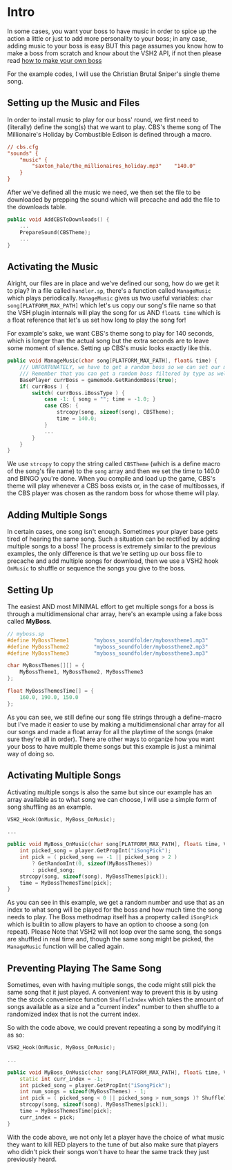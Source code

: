 # Intro
In some cases, you want your boss to have music in order to spice up the action a little or just to add more personality to your boss; in any case, adding music to your boss is easy BUT this page assumes you know how to make a boss from scratch and know about the VSH2 API, if not then please read [how to make your own boss](https://github.com/VSH2-Devs/Vs-Saxton-Hale-2/wiki/Creating-or-Adding-Bosses-(VSH2-Boss-Subplugin-Tutorial))


For the example codes, I will use the Christian Brutal Sniper's single theme song.

## Setting up the Music and Files
In order to install music to play for our boss' round, we first need to (literally) define the song(s) that we want to play. CBS's theme song of The Millionaire's Holiday by Combustible Edison is defined through a macro.
```ini
// cbs.cfg
"sounds" {
	"music" {
		"saxton_hale/the_millionaires_holiday.mp3"    "140.0"
	}
}
```

After we've defined all the music we need, we then set the file to be downloaded by prepping the sound which will precache and add the file to the downloads table.
```c++
public void AddCBSToDownloads() {
	...
	PrepareSound(CBSTheme);
	...
}
```
## Activating the Music
Alright, our files are in place and we've defined our song, how do we get it to play? In a file called `handler.sp`, there's a function called `ManageMusic` which plays periodically.
`ManageMusic` gives us two useful variables: `char song[PLATFORM_MAX_PATH]` which let's us copy our song's file name so that the VSH plugin internals will play the song for us AND `float& time` which is a float reference that let's us set how long to play the song for!

For example's sake, we want CBS's theme song to play for 140 seconds, which is longer than the actual song but the extra seconds are to leave some moment of silence. Setting up CBS's music looks exactly like this.

```c++
public void ManageMusic(char song[PLATFORM_MAX_PATH], float& time) {
	/// UNFORTUNATELY, we have to get a random boss so we can set our music, tragic I know...
	/// Remember that you can get a random boss filtered by type as well!
	BasePlayer currBoss = gamemode.GetRandomBoss(true);
	if( currBoss ) {
		switch( currBoss.iBossType ) {
			case -1: { song = ""; time = -1.0; }
			case CBS: {
				strcopy(song, sizeof(song), CBSTheme);
				time = 140.0;
			}
			...
		}
	}
}
```

We use `strcopy` to copy the string called `CBSTheme` (which is a define macro of the song's file name) to the `song` array and then we set the time to 140.0 and BINGO you're done. When you compile and load up the game, CBS's theme will play whenever a CBS boss exists or, in the case of multibosses, if the CBS player was chosen as the random boss for whose theme will play.

## Adding Multiple Songs
In certain cases, one song isn't enough. Sometimes your player base gets tired of hearing the same song. Such a situation can be rectified by adding multiple songs to a boss! The process is extremely similar to the previous examples, the only difference is that we're setting up our boss file to precache and add multiple songs for download, then we use a VSH2 hook `OnMusic` to shuffle or sequence the songs you give to the boss.

## Setting Up
The easiest AND most MINIMAL effort to get multiple songs for a boss is through a multidimensional char array, here's an example using a fake boss called **MyBoss**.

```c++
// myboss.sp
#define MyBossTheme1		"myboss_soundfolder/mybosstheme1.mp3"
#define MyBossTheme2		"myboss_soundfolder/mybosstheme2.mp3"
#define MyBossTheme3		"myboss_soundfolder/mybosstheme3.mp3"

char MyBossThemes[][] = {
	MyBossTheme1, MyBossTheme2, MyBossTheme3
};

float MyBossThemesTime[] = {
	160.0, 190.0, 150.0
};
```
As you can see, we still define our song file strings through a define-macro but I've made it easier to use by making a multidimensional char array for all our songs and made a float array for all the playtime of the songs (make sure they're all in order). There are other ways to organize how you want your boss to have multiple theme songs but this example is just a minimal way of doing so.

## Activating Multiple Songs
Activating multiple songs is also the same but since our example has an array available as to what song we can choose, I will use a simple form of song shuffling as an example.
```c++
VSH2_Hook(OnMusic, MyBoss_OnMusic);

...

public void MyBoss_OnMusic(char song[PLATFORM_MAX_PATH], float& time, VSH2Player player) {
	int picked_song = player.GetPropInt("iSongPick");
	int pick = ( picked_song == -1 || picked_song > 2 )
		? GetRandomInt(0, sizeof(MyBossThemes))
		: picked_song;
	strcopy(song, sizeof(song), MyBossThemes[pick]);
	time = MyBossThemesTime[pick];
}
```

As you can see in this example, we get a random number and use that as an index to what song will be played for the boss and how much time the song needs to play. The Boss methodmap itself has a property called `iSongPick` which is builtin to allow players to have an option to choose a song (on repeat). Please Note that VSH2 will not loop over the same song, the songs are shuffled in real time and, though the same song might be picked, the `ManageMusic` function will be called again.

## Preventing Playing The Same Song
Sometimes, even with having multiple songs, the code might still pick the same song that it just played. A convenient way to prevent this is by using the the stock convenience function `ShuffleIndex` which takes the amount of songs available as a size and a "current index" number to then shuffle to a randomized index that is not the current index.

So with the code above, we could prevent repeating a song by modifying it as so:
```c++
VSH2_Hook(OnMusic, MyBoss_OnMusic);

...

public void MyBoss_OnMusic(char song[PLATFORM_MAX_PATH], float& time, VSH2Player player) {
	static int curr_index = -1;
	int picked_song = player.GetPropInt("iSongPick");
	int num_songs = sizeof(MyBossThemes) - 1;
	int pick = ( picked_song < 0 || picked_song > num_songs )? ShuffleIndex(sizeof(MyBossThemes), curr_index) : picked_song;
	strcopy(song, sizeof(song), MyBossThemes[pick]);
	time = MyBossThemesTime[pick];
	curr_index = pick;
}
```

With the code above, we not only let a player have the choice of what music they want to kill RED players to the tune of but also make sure that players who didn't pick their songs won't have to hear the same track they just previously heard.
